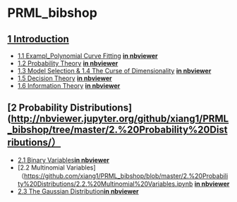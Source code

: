 # PRML_bibshop

## [1 Introduction](http://nbviewer.jupyter.org/github/xiang1/PRML_bibshop/tree/master/1.%20Introduction/)

* [1.1 Exampl_Polynomial Curve Fitting](https://github.com/xiang1/PRML_bibshop/blob/master/1.%20Introduction/1.1%20Exampl_Polynomial%20Curve%20Fitting.ipynb) [**in nbviewer**](http://nbviewer.jupyter.org/github/xiang1/PRML_bibshop/blob/master/1.%20Introduction/1.1%20Exampl_Polynomial%20Curve%20Fitting.ipynb)
* [1.2 Probability Theory](https://github.com/xiang1/PRML_bibshop/blob/master/1.%20Introduction/1.2%20Probability%20Theory.ipynb) [**in nbviewer**](http://nbviewer.jupyter.org/github/xiang1/PRML_bibshop/blob/master/1.%20Introduction/1.2%20Probability%20Theory.ipynb)
* [1.3 Model Selection & 1.4 The Curse of Dimensionality](https://github.com/xiang1/PRML_bibshop/blob/master/1.%20Introduction/1.3%20Model%20Selection%20%26%201.4%20The%20Curse%20of%20Dimensionality.ipynb)  [**in nbviewer**](http://nbviewer.jupyter.org/github/xiang1/PRML_bibshop/blob/master/1.%20Introduction/1.3%20Model%20Selection%20%26%201.4%20The%20Curse%20of%20Dimensionality.ipynb)
* [1.5 Decision Theory](https://github.com/xiang1/PRML_bibshop/blob/master/1.%20Introduction/1.5%20Decision%20Theory.ipynb) [**in nbviewer**](http://nbviewer.jupyter.org/github/xiang1/PRML_bibshop/blob/master/1.%20Introduction/1.5%20Decision%20Theory.ipynb)
* [1.6 Information Theory](https://github.com/xiang1/PRML_bibshop/blob/master/1.%20Introduction/1.6%20Information%20Theory.ipynb) [**in nbviewer**](http://nbviewer.jupyter.org/github/xiang1/PRML_bibshop/blob/master/1.%20Introduction/1.6%20Information%20Theory.ipynb)

## [2 Probability Distributions](http://nbviewer.jupyter.org/github/xiang1/PRML_bibshop/tree/master/2.%20Probability%20Distributions/）

* [2.1 Binary Variables](https://github.com/xiang1/PRML_bibshop/blob/master/2.%20Probability%20Distributions/2.1%20Binary%20Variables.ipynb)[**in nbviewer**](http://nbviewer.jupyter.org/github/xiang1/PRML_bibshop/blob/master/2.%20Probability%20Distributions/2.1%20Binary%20Variables.ipynb)
* [2.2 Multinomial Variables]（https://github.com/xiang1/PRML_bibshop/blob/master/2.%20Probability%20Distributions/2.2.%20Multinomial%20Variables.ipynb [**in nbviewer**](http://nbviewer.jupyter.org/github/xiang1/PRML_bibshop/blob/master/2.%20Probability%20Distributions/2.2.%20Multinomial%20Variables.ipynb)
* [2.3 The Gaussian Distribution](https://github.com/xiang1/PRML_bibshop/blob/master/2.%20Probability%20Distributions/2.3%20The%20Gaussian%20Distribution.ipynb)[**in nbviewer**](http://nbviewer.jupyter.org/github/xiang1/PRML_bibshop/blob/master/2.%20Probability%20Distributions/2.3%20The%20Gaussian%20Distribution.ipynb)
